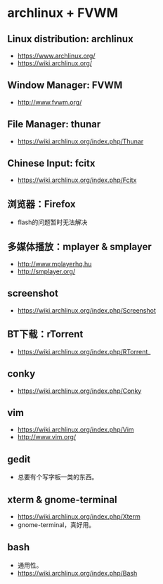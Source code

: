 archlinux + FVWM
================

Linux distribution: archlinux
-----------------------------

* https://www.archlinux.org/
* https://wiki.archlinux.org/

Window Manager: FVWM
--------------------

* http://www.fvwm.org/

File Manager: thunar
------

* https://wiki.archlinux.org/index.php/Thunar

Chinese Input: fcitx
--------------------

* https://wiki.archlinux.org/index.php/Fcitx

浏览器：Firefox
---------------

* flash的问题暂时无法解决

多媒体播放：mplayer & smplayer
--------------------

* http://www.mplayerhq.hu
* http://smplayer.org/

screenshot
----------

* https://wiki.archlinux.org/index.php/Screenshot

BT下载：rTorrent
----------------

* https://wiki.archlinux.org/index.php/RTorrent_


conky
-----

* https://wiki.archlinux.org/index.php/Conky


vim
---

* https://wiki.archlinux.org/index.php/Vim
* http://www.vim.org/

gedit
-----

* 总要有个写字板一类的东西。

xterm & gnome-terminal
----------------------

* https://wiki.archlinux.org/index.php/Xterm
* gnome-terminal，真好用。

bash
----

* 通用性。
* https://wiki.archlinux.org/index.php/Bash




